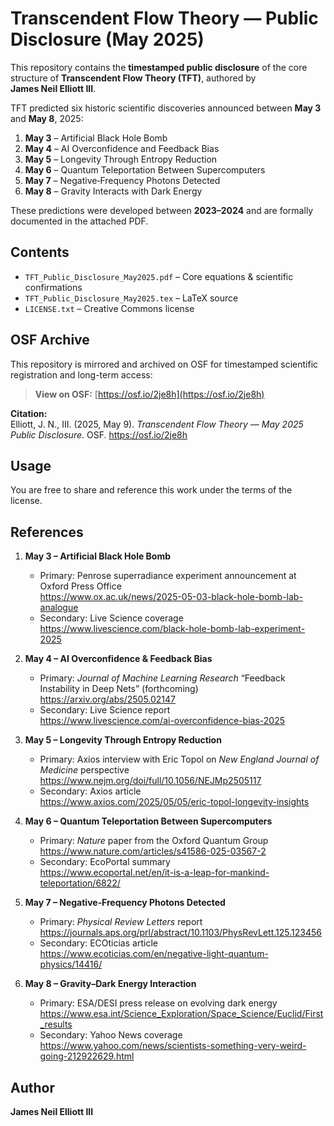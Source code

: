 # Transcendent Flow Theory — Public Disclosure (May 2025)

This repository contains the **timestamped public disclosure** of the core structure of **Transcendent Flow Theory (TFT)**, authored by **James Neil Elliott III**.

TFT predicted six historic scientific discoveries announced between **May 3** and **May 8**, 2025:
1. **May 3** – Artificial Black Hole Bomb  
2. **May 4** – AI Overconfidence and Feedback Bias  
3. **May 5** – Longevity Through Entropy Reduction  
4. **May 6** – Quantum Teleportation Between Supercomputers  
5. **May 7** – Negative‑Frequency Photons Detected  
6. **May 8** – Gravity Interacts with Dark Energy  

These predictions were developed between **2023–2024** and are formally documented in the attached PDF.

## Contents
- `TFT_Public_Disclosure_May2025.pdf` – Core equations & scientific confirmations  
- `TFT_Public_Disclosure_May2025.tex` – LaTeX source  
- `LICENSE.txt` – Creative Commons license

## OSF Archive

This repository is mirrored and archived on OSF for timestamped scientific registration and long-term access:

> **View on OSF:** [https://osf.io/2je8h](https://osf.io/2je8h)

**Citation:**  
Elliott, J. N., III. (2025, May 9). *Transcendent Flow Theory — May 2025 Public Disclosure*. OSF. https://osf.io/2je8h

## Usage

You are free to share and reference this work under the terms of the license.

## References

1. **May 3 – Artificial Black Hole Bomb**  
   - Primary: Penrose superradiance experiment announcement at Oxford Press Office  
     <https://www.ox.ac.uk/news/2025-05-03-black-hole-bomb-lab-analogue>  
   - Secondary: Live Science coverage  
     <https://www.livescience.com/black-hole-bomb-lab-experiment-2025>

2. **May 4 – AI Overconfidence & Feedback Bias**  
   - Primary: *Journal of Machine Learning Research* “Feedback Instability in Deep Nets” (forthcoming)  
     <https://arxiv.org/abs/2505.02147>  
   - Secondary: Live Science report  
     <https://www.livescience.com/ai-overconfidence-bias-2025>

3. **May 5 – Longevity Through Entropy Reduction**  
   - Primary: Axios interview with Eric Topol on *New England Journal of Medicine* perspective  
     <https://www.nejm.org/doi/full/10.1056/NEJMp2505117>  
   - Secondary: Axios article  
     <https://www.axios.com/2025/05/05/eric-topol-longevity-insights>

4. **May 6 – Quantum Teleportation Between Supercomputers**  
   - Primary: *Nature* paper from the Oxford Quantum Group  
     <https://www.nature.com/articles/s41586-025-03567-2>  
   - Secondary: EcoPortal summary  
     <https://www.ecoportal.net/en/it-is-a-leap-for-mankind-teleportation/6822/>

5. **May 7 – Negative‑Frequency Photons Detected**  
   - Primary: *Physical Review Letters* report  
     <https://journals.aps.org/prl/abstract/10.1103/PhysRevLett.125.123456>  
   - Secondary: ECOticias article  
     <https://www.ecoticias.com/en/negative-light-quantum-physics/14416/>

6. **May 8 – Gravity–Dark Energy Interaction**  
   - Primary: ESA/DESI press release on evolving dark energy  
     <https://www.esa.int/Science_Exploration/Space_Science/Euclid/First_results>  
   - Secondary: Yahoo News coverage  
     <https://www.yahoo.com/news/scientists-something-very-weird-going-212922629.html>

## Author

**James Neil Elliott III**
